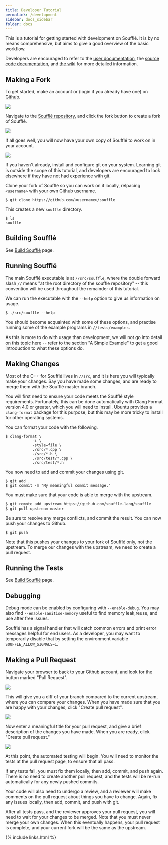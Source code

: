 ```yaml
---
title: Developer Tutorial
permalink: /development
sidebar: docs_sidebar
folder: docs
---
```


This is a tutorial for getting started with development on Soufflé. It is by no means comprehensive, but aims to give a good overview of the basic workflow.

Developers are encouraged to refer to the [user documentation](docs.html), the [source code documentation](http://souffle-lang.org/souffle/), and [the wiki](https://github.com/souffle-lang/souffle/wiki) for more detailed information.

## Making a Fork

To get started,  make an account or (login if you already have one) on [Github](https://github.com/login).

![](/img/github_login.png)

Navigate to the [Soufflé repository](https://github.com/souffle-lang/souffle), and click the fork button to create a fork of Soufflé.

![](/img/souffle_github.png)

If all goes well, you will now have your own copy of Soufflé to work on in your account.

![](/img/souffle_fork.png)

If you haven't already, install and configure git on your system. Learning git is outside the scope of this tutorial, and developers are encouraged to look elsewhere if they have not had experience with git.

Clone your fork of Soufflé so you can work on it locally, relpacing `<username>` with your own Github username.

~~~
$ git clone https://github.com/<username>/souffle
~~~

This creates a new `souffle` directory.

~~~
$ ls
souffle
~~~

## Building Soufflé

See [Build Soufflé](https://souffle-lang.github.io/build) page.

## Running Soufflé

The main Soufflé executable is at `//src/souffle`, where the double forward slash `//` means "at the root directory of the souffle repository" -- this convention will be used throughout the remainder of this tutorial.

We can run the executable with the `--help` option to give us information on usage.

~~~
$ ./src/souffle --help
~~~

You should become acquainted with some of these options, and practise running some of the example programs in `//tests/examples`.

As this is more to do with usage than development, we will not go into detail on this topic here -- refer to the section "A Simple Example" to get a good introduction to what these options do.

## Making Changes

Most of the C++ for Soufflé lives in `//src`, and it is here you will typically make your changes. Say you have made some changes, and are ready to merge them with the Soufflé master branch.

You will first need to ensure your code meets the Soufflé style requirements. Fortunately, this can be done automatically with Clang Format version 4.0 or greater, which you will need to install. Ubuntu provides a `clang-format` package for this purpose, but this may be more tricky to install for other operating systems.

You can format your code with the following.

~~~
$ clang-format \
            -i \
            -style=file \
            ./src/*.cpp \
            ./src/*.h \
            ./src/test/*.cpp \
            ./src/test/*.h
~~~

You now need to add and commit your changes using git.

~~~
$ git add .
$ git commit -m "My meaningful commit message."
~~~

You must make sure that your code is able to merge with the upstream.

~~~
$ git remote add upstream https://github.com/souffle-lang/souffle
$ git pull upstream master
~~~

Be sure to resolve any merge conflicts, and commit the result. You can now push your changes to Github.

~~~
$ git push
~~~

Note that this pushes your changes to your fork of Soufflé only, not the upstream. To merge our changes with the upstream, we need to create a pull request.

## Running the Tests

See [Build Soufflé](https://souffle-lang.github.io/build#testing-souffl%C3%A9) page.

## Debugging
Debug mode can be enabled by configuring with `--enable-debug`. You may also find `--enable-sanitise-memory` useful to find memory leak,reuse, and use after free issues.

Soufflé has a signal handler that will catch common errors and print error messages helpful for end users. As a developer, you may want to temporarily disable that by setting the environment variable `SOUFFLE_ALLOW_SIGNALS=1`.

## Making a Pull Request

Navigate your browser to back to your Github account, and look for the button marked "Pull Request".


![](/img/new_pull_request.png)

This will give you a diff of your branch compared to the current upstream, where you can compare your changes. When you have made sure that you are happy with your changes, click "Create pull request".

![](/img/pull_request_diff.png)

Now enter a meaningful title for your pull request, and give a brief description of the changes you have made. When you are ready, click "Create pull request."

![](/img/pull_request_example.png)

At this point, the automated testing will begin. You will need to monitor the tests at the pull request page, to ensure that all pass.

If any tests fail, you must fix them locally, then add, commit, and push again. There is no need to create another pull request, and the tests will be re-run automatically for any newly pushed commits.

Your code will also need to undergo a review, and a reviewer will make comments on the pull request about things you have to change. Again, fix any issues locally, then add, commit, and push with git.

After all tests pass, and the reviewer approves your pull request, you will need to wait for your changes to be merged. Note that you must never merge your own changes. When this eventually happens, your pull request is complete, and your current fork will be the same as the upstream.

{% include links.html %}
